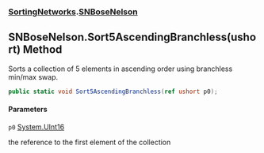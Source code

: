 ### [SortingNetworks](SortingNetworks.md 'SortingNetworks').[SNBoseNelson](SortingNetworks.SNBoseNelson.md 'SortingNetworks.SNBoseNelson')

## SNBoseNelson.Sort5AscendingBranchless(ushort) Method

Sorts a collection of 5 elements in ascending order using branchless min/max swap.

```csharp
public static void Sort5AscendingBranchless(ref ushort p0);
```
#### Parameters

<a name='SortingNetworks.SNBoseNelson.Sort5AscendingBranchless(ushort).p0'></a>

`p0` [System.UInt16](https://docs.microsoft.com/en-us/dotnet/api/System.UInt16 'System.UInt16')

the reference to the first element of the collection